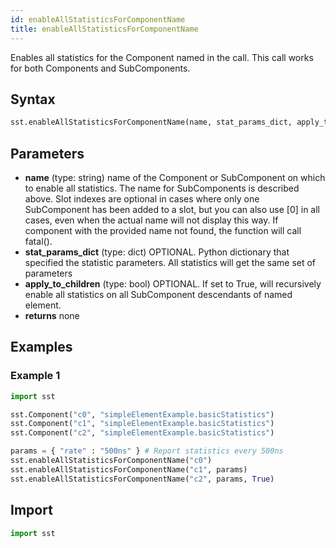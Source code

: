 ```yaml
---
id: enableAllStatisticsForComponentName
title: enableAllStatisticsForComponentName
---
```


<!---
SAND2022-6843 O
Source: sst-documentation/manuals/python
--->

Enables all statistics for the Component named in the call. This call works for both Components and SubComponents. 

## Syntax
```python
sst.enableAllStatisticsForComponentName(name, stat_params_dict, apply_to_children=False)
```

## Parameters
* **name** (type: string) name of the Component or SubComponent on which to enable all statistics. The name for SubComponents is described above. Slot indexes are optional in cases where only one SubComponent has been added to a slot, but you can also use [0] in all cases, even when the actual name will not display this way. If component with the provided name not found, the function will call fatal(). 
* **stat_params_dict** (type: dict) OPTIONAL. Python dictionary that specified the statistic parameters. All statistics will get the same set of parameters 
* **apply_to_children** (type: bool) OPTIONAL. If set to True, will recursively enable all statistics on all SubComponent descendants of named element. 
* **returns** none

## Examples

### Example 1
```python
import sst

sst.Component("c0", "simpleElementExample.basicStatistics")
sst.Component("c1", "simpleElementExample.basicStatistics")
sst.Component("c2", "simpleElementExample.basicStatistics")

params = { "rate" : "500ns" } # Report statistics every 500ns
sst.enableAllStatisticsForComponentName("c0")
sst.enableAllStatisticsForComponentName("c1", params)
sst.enableAllStatisticsForComponentName("c2", params, True)
```

## Import
```python
import sst
```